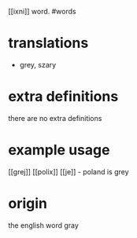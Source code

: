 [[ixni]] word.
#words
# translations
- grey, szary
# extra definitions
there are no extra definitions
# example usage
[[grej]] [[polix]] [[je]] - poland is grey
# origin
the english word gray 